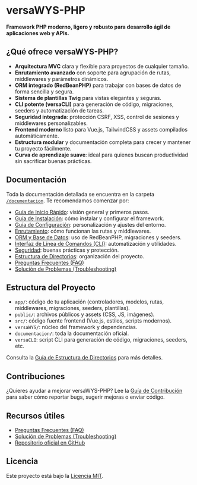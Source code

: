 # versaWYS-PHP

**Framework PHP moderno, ligero y robusto para desarrollo ágil de aplicaciones web y APIs.**

## ¿Qué ofrece versaWYS-PHP?

- **Arquitectura MVC** clara y flexible para proyectos de cualquier tamaño.
- **Enrutamiento avanzado** con soporte para agrupación de rutas, middlewares y parámetros dinámicos.
- **ORM integrado (RedBeanPHP)** para trabajar con bases de datos de forma sencilla y segura.
- **Sistema de plantillas Twig** para vistas elegantes y seguras.
- **CLI potente (versaCLI)** para generación de código, migraciones, seeders y automatización de tareas.
- **Seguridad integrada**: protección CSRF, XSS, control de sesiones y middlewares personalizables.
- **Frontend moderno** listo para Vue.js, TailwindCSS y assets compilados automáticamente.
- **Estructura modular** y documentación completa para crecer y mantener tu proyecto fácilmente.
- **Curva de aprendizaje suave**: ideal para quienes buscan productividad sin sacrificar buenas prácticas.

## Documentación

Toda la documentación detallada se encuentra en la carpeta [`/documentacion`](./documentacion/). Te recomendamos comenzar por:

- [Guía de Inicio Rápido](./documentacion/README.md): visión general y primeros pasos.
- [Guía de Instalación](./documentacion/INSTALL.md): cómo instalar y configurar el framework.
- [Guía de Configuración](./documentacion/CONFIGURATION.md): personalización y ajustes del entorno.
- [Enrutamiento](./documentacion/Enrutamiento.md): cómo funcionan las rutas y middlewares.
- [ORM y Base de Datos](./documentacion/ORM_y_BaseDeDatos.md): uso de RedBeanPHP, migraciones y seeders.
- [Interfaz de Línea de Comandos (CLI)](./documentacion/LineaDeComandos.md): automatización y utilidades.
- [Seguridad](./documentacion/Seguridad_Principios_Basicos.md): buenas prácticas y protección.
- [Estructura de Directorios](./documentacion/EstructuraDeDirectorios.md): organización del proyecto.
- [Preguntas Frecuentes (FAQ)](./documentacion/FAQ.md)
- [Solución de Problemas (Troubleshooting)](./documentacion/Troubleshooting.md)

## Estructura del Proyecto

- `app/`: código de tu aplicación (controladores, modelos, rutas, middlewares, migraciones, seeders, plantillas).
- `public/`: archivos públicos y assets (CSS, JS, imágenes).
- `src/`: código fuente frontend (Vue.js, estilos, scripts modernos).
- `versaWYS/`: núcleo del framework y dependencias.
- `documentacion/`: toda la documentación oficial.
- `versaCLI`: script CLI para generación de código, migraciones, seeders, etc.

Consulta la [Guía de Estructura de Directorios](./documentacion/EstructuraDeDirectorios.md) para más detalles.

## Contribuciones

¿Quieres ayudar a mejorar versaWYS-PHP? Lee la [Guía de Contribución](./documentacion/Guia_Contribucion.md) para saber cómo reportar bugs, sugerir mejoras o enviar código.

## Recursos útiles

- [Preguntas Frecuentes (FAQ)](./documentacion/FAQ.md)
- [Solución de Problemas (Troubleshooting)](./documentacion/Troubleshooting.md)
- [Repositorio oficial en GitHub](https://github.com/kriollo/versaWYS)

## Licencia

Este proyecto está bajo la [Licencia MIT](https://opensource.org/licenses/MIT).
